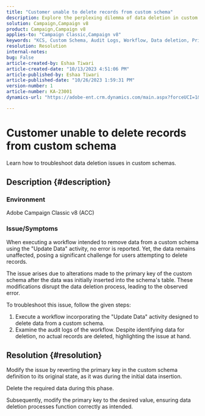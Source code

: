 ```yaml
---
title: "Customer unable to delete records from custom schema"
description: Explore the perplexing dilemma of data deletion in custom schemas. Uncover the challenges faced when workflows fail to delete data despite error-free execution.
solution: Campaign,Campaign v8
product: Campaign,Campaign v8
applies-to: "Campaign Classic,Campaign v8"
keywords: "KCS, Custom Schema, Audit Logs, Workflow, Data deletion, Primary Key, Adobe Campaign Classic v8, ACC, Troubleshooting"
resolution: Resolution
internal-notes: 
bug: False
article-created-by: Eshaa Tiwari
article-created-date: "10/13/2023 4:51:06 PM"
article-published-by: Eshaa Tiwari
article-published-date: "10/26/2023 1:59:31 PM"
version-number: 1
article-number: KA-23001
dynamics-url: "https://adobe-ent.crm.dynamics.com/main.aspx?forceUCI=1&pagetype=entityrecord&etn=knowledgearticle&id=ebf9b4ad-e869-ee11-9ae7-6045bd006a22"

---
```

# Customer unable to delete records from custom schema


Learn how to troubleshoot data deletion issues in custom schemas.

## Description {#description}


### Environment

Adobe Campaign Classic v8 (ACC)

### Issue/Symptoms

When executing a workflow intended to remove data from a custom schema using the "Update Data" activity, no error is reported. Yet, the data remains unaffected, posing a significant challenge for users attempting to delete records.

The issue arises due to alterations made to the primary key of the custom schema after the data was initially inserted into the schema's table. These modifications disrupt the data deletion process, leading to the observed error.

To troubleshoot this issue, follow the given steps:

1. Execute a workflow incorporating the "Update Data" activity designed to delete data from a custom schema.
2. Examine the audit logs of the workflow. Despite identifying data for deletion, no actual records are deleted, highlighting the issue at hand.



## Resolution {#resolution}


Modify the issue by reverting the primary key in the custom schema definition to its original state, as it was during the initial data insertion.

Delete the required data during this phase.

Subsequently, modify the primary key to the desired value, ensuring data deletion processes function correctly as intended.
